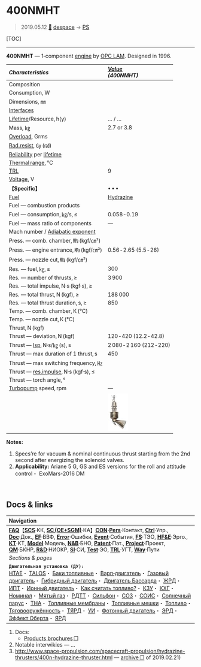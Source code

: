 # 400NMHT
> 2019.05.12 [🚀](../index/index.md) [despace](index.md) → [PS](ps.md)

[TOC]

---

**400NMHT** — 1‑component [engine](ps.md) by [OPC LAM](zz_opc_lam.md). Designed in 1996.

|*Characteristics*|*[Value](si.md)<br> (400NMHT)*|
|:--|:--|
|Composition| |
|Consumption, W| |
|Dimensions, ㎜| |
|[Interfaces](interface.md)| |
|[Lifetime](lifetime.md)/Resource, h(y)|… / …|
|Mass, ㎏|2.7 or 3.8|
|[Overload](vibration.md), Grms| |
|[Rad.resist](ion_rad.md), ㏉ (㎭)| |
|[Reliability](qm.md) per [lifetime](lifetime.md)| |
|[Thermal range](tcs.md), ℃| |
|[TRL](trl.md)|9|
|[Voltage](voltage.md), V| |
|**【Specific】**|• • •|
|[Fuel](fuel.md)|[Hydrazine](гидразин.md)|
|Fuel — combustion products| |
|Fuel — consumption, ㎏/s, ≤|0.058 ‑ 0.19|
|Fuel — mass ratio of components|—|
|Mach number / [Adiabatic exponent](heat_cr.md)| |
|Press. — comb. chamber, ㎫ (kgf/㎝²)| |
|Press. — engine entrance, ㎫ (kgf/㎝²)|0.56 ‑ 2.65 (5.5 ‑ 26)|
|Press. — nozzle cut, ㎫ (kgf/㎝²)| |
|Res. — fuel, ㎏, ≥|300|
|Res. — number of thrusts, ≥|3 900|
|Res. — total impulse, N·s (kgf·s), ≥| |
|Res. — total thrust, N (kgf), ≥|188 000|
|Res. — total thrust duration, s, ≥|850|
|Temp. — comb. chamber, К (℃)| |
|Temp. — nozzle cut, К (℃)| |
|Thrust, N (kgf)| |
|Thrust — deviation, N (kgf)|120 ‑ 420 (12.2 ‑ 42.8)|
|Thrust — [Isp](isp.md), N·s/㎏ (s), ≥|2 080 ‑ 2 160 (212 ‑ 220)|
|Thrust — max duration of 1 thrust, s|450|
|Thrust — max switching frequency, ㎐| |
|Thrust — [res.impulse](ing.md), N·s (kgf·s), ≤| |
|Thrust — torch angle, °| |
|[Turbopump](turbopump.md) speed, rpm|—|
| |[![](f/ps/400nmht_pic1_thumb.jpg)](f/ps/400nmht_pic1.jpg)|

**Notes:**

   1. Specs’re for vacuum & nominal continuous thrust starting from the 2nd second after energizing the solenoid valves.
   1. **Applicability:** Ariane 5 G, GS and ES versions for the roll and attitude control・ ExoMars-2016 DM



<p style="page-break-after:always"> </p>

## Docs & links
|Navigation|
|:--|
|**[FAQ](faq.md)**【**[SCS](scs.md)**·КК, **[SC (OE+SGM)](sc.md)**·КА】**[CON](contact.md)·[Pers](person.md)**·Контакт, **[Ctrl](control.md)**·Упр., **[Doc](doc.md)**·Док., **[EF](ef.md)**·ВВФ, **[Error](error.md)**·Ошибки, **[Event](event.md)**·События, **[FS](fs.md)**·ТЭО, **[HF&E](hfe.md)**·Эрго., **[KT](kt.md)**·КТ, **[Model](model.md)**·Модель, **[N&B](nnb.md)**·БНО, **[Patent](патент.md)**·Пат., **[Project](project.md)**·Проект, **[QM](qm.md)**·БКНР, **[R&D](rnd.md)**·НИОКР, **[SI](si.md)**·СИ, **[Test](test.md)**·ЭО, **[TRL](trl.md)**·УГТ, **[Way](way.md)**·Пути|
|*Sections & pages*|
|**`Двигательная установка (ДУ):`**<br> [HTAE](htae.md)・ [TALOS](talos.md)・ [Баки топливные](fuel_tank.md)・ [Варп‑двигатель](warp_drive.md)・ [Газовый двигатель](cgt.md)・ [Гибридный двигатель](гбрд.md)・ [Двигатель Бассарда](bussard_ramjet.md)・ [ЖРД](lpr.md)・ [ИПТ](ing.md)・ [Ионный двигатель](иод.md)・ [Как считать топливо?](si.md)・ [КЗУ](cinu.md)・ [КХГ](cgs.md)・ [Номинал](nominal.md)・ [Мятый газ](exhsteam.md)・ [РДТТ](spr.md)・ [Сильфон](сильфон.md)・ [СОЗ](соз.md)・ [СОИС](соис.md)・ [Солнечный парус](солнечный_парус.md)・ [ТНА](turbopump.md)・ [Топливные мембраны](топливные_мембраны.md)・ [Топливные мешки](топливные_мешки.md)・ [Топливо](fuel.md)・ [Тяговооружённость](ttwr.md)・ [ТЯРД](тярд.md)・ [УИ](isp.md)・ [Фотонный двигатель](фотонный_двигатель.md)・ [ЭРД](epsp.md)・ [Эффект Оберта](oberth_eff.md)・ [ЯРД](ntr.md)|

   1. Docs:
      - [Products brochures ❐](f/con/o/opc_lam_brochures.7z)
   1. Notable interwikies — …
   1. <http://www.space-propulsion.com/spacecraft-propulsion/hydrazine-thrusters/400n-hydrazine-thruster.html> — [archive ❐](f/ps/400nmht_site.pdf) of 2019.02.21)
